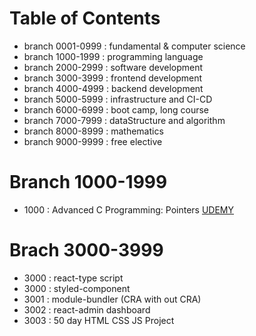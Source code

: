 # Table of Contents

- branch 0001-0999 : fundamental & computer science
- branch 1000-1999 : programming language
- branch 2000-2999 : software development
- branch 3000-3999 : frontend development
- branch 4000-4999 : backend development
- branch 5000-5999 : infrastructure and CI-CD
- branch 6000-6999 : boot camp, long course
- branch 7000-7999 : dataStructure and algorithm
- branch 8000-8999 : mathematics
- branch 9000-9999 : free elective

# Branch 1000-1999

- 1000 : Advanced C Programming: Pointers [UDEMY](https://www.udemy.com/course/advanced-c-programming-pointers/)

# Brach 3000-3999

- 3000 : react-type script
- 3000 : styled-component
- 3001 : module-bundler (CRA with out CRA)
- 3002 : react-admin dashboard
- 3003 : 50 day HTML CSS JS Project
